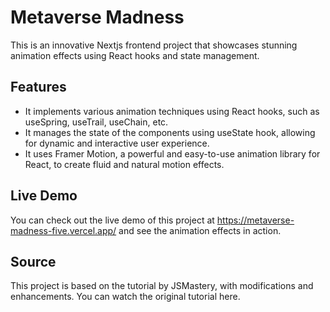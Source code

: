 # Metaverse Madness

This is an innovative Nextjs frontend project that showcases stunning animation effects using React hooks and state management.

## Features

- It implements various animation techniques using React hooks, such as useSpring, useTrail, useChain, etc.
- It manages the state of the components using useState hook, allowing for dynamic and interactive user experience.
- It uses Framer Motion, a powerful and easy-to-use animation library for React, to create fluid and natural motion effects.

## Live Demo

You can check out the live demo of this project at https://metaverse-madness-five.vercel.app/ and see the animation effects in action.

## Source

This project is based on the tutorial by JSMastery, with modifications and enhancements. You can watch the original tutorial here.


